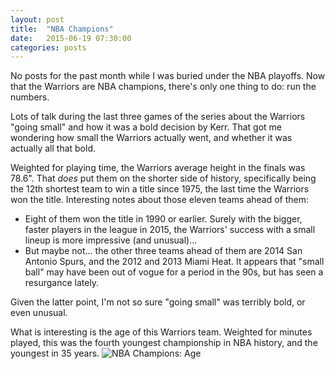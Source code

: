 ```yaml
---
layout: post
title:  "NBA Champions"
date:   2015-06-19 07:30:00
categories: posts
---
```


No posts for the past month while I was buried under the NBA playoffs. Now that the Warriors are NBA champions, there's only one thing to do: run the numbers.

Lots of talk during the last three games of the series about the Warriors "going small" and how it was a bold decision by Kerr. That got me wondering how small the Warriors actually went, and whether it was actually all that bold.

Weighted for playing time, the Warriors average height in the finals was 78.6". That _does_ put them on the shorter side of history, specifically being the 12th shortest team to win a title since 1975, the last time the Warriors won the title. Interesting notes about those eleven teams ahead of them:

* Eight of them won the title in 1990 or earlier. Surely with the bigger, faster players in the league in 2015, the Warriors' success with a small lineup is more impressive (and unusual)...
* But maybe not... the other three teams ahead of them are 2014 San Antonio Spurs, and the 2012 and 2013 Miami Heat. It appears that "small ball" may have been out of vogue for a period in the 90s, but has seen a resurgance lately.

Given the latter point, I'm not so sure "going small" was terribly bold, or even unusual.


What is interesting is the age of this Warriors team. Weighted for minutes played, this was the fourth youngest championship in NBA history, and the youngest in 35 years.
![NBA Champions: Age]({{site.baseurl}}/assets/img/nba_champs_age.png)
